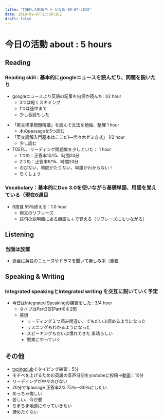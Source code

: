 ```yaml
---
title: "TOEFL活動報告 + かなめ 09-07-2019"
date: 2019-09-07T13:59:26Z
draft: false
---
```


# 今日の活動 about : 5 hours

## Reading
### Reading skill : 基本的にgoogleニュースを読んだり、問題を説いたり
* googleニュースより英語の記事を何個か読んだ: 1/2 hour
  * 3つは軽くスキミング
  * 1つは途中まで
  * 少し音読もした

<!-- * TOEFL、リーディング問題を少し解く 30分
  * 英語クラスの出した宿題
  * 19.5分 正答率 11/14
  * やっぱリーディング難しいわ
  * 日本語訳読んでも難しい
  * 難しい内容を扱ってると認識し直す
  * でも20分以内に解けるようになってきた
  * 本当に嬉しい -->
* 「英文標準問題精講」を読んで文法を勉強、整理 1 hour
  * 本のpassageを5つ読む
* 「英文読解入門基本はここだ!―代々木ゼミ方式」 1/2 hour
  * 少し読む
  <!-- * また躓いた文法→関係詞について整理、typoraでメモる -->
* TOEFL、リーディング問題集を少しといた： 1 hour
  * 1つめ：正答率10/15、時間20分
  * 2つめ：正答率9/15、時間20分
  * のびない、時間がたりない、単語がわからない！
  * ちくしょう


### Vocabulary：基本的にDuo 3.0を使いながら基礎単語、用語を覚えている（現在6週目
* 6周目 55％終える：1.0 hour
  * 例文のリフレーズ
  * 語句の説明欄にある類語も＋で覚える（リフレーズにもつながる）

## Listening
### 当面は放置
<!-- * 英語学校で小規模の模擬テストを実施
  * 全然練習してないのにほぼ満点だった
  * 毎日練習してるReadingとこの差はいったい…(´；ω；｀) -->
<!-- * 一番まだマシなので優先順位として一番下
* (Speakingも同じ姿勢をとってたらかなりできなくて焦った経緯があるが…(；・∀・)) -->
* 適当に英語のニュースやドラマを聞いて楽しみ中（重要

## Speaking & Writing
###  Integrated speakingとIntegrated writing を交互に説いていく予定
<!-- * 今日はIntegrated Writingの練習をした : 40分
  * 感想
    * 結果はなかなかボロボロ
    * リーディング、３つのサポートのうち２つを理解できず（2と3
    * リスニングも２つ理解できず（1と3
    * ライティングも時間間に合わず
    * 結果60％くらいのでき
    * 久々にやる、疲れた状態でやる、今回の題材がまた難しいという悪条件だった
    * 悪条件だとしても文章と途中で終わる…とかではなくなんとなく浅く広く終わらせる手段を非常用に身に着けたい
    * そして本番でもそういう事が1回はどこかであり、気にせず進めるようにしたい -->


<!--### TIPS
 * Readingは読むのきついが、メイントピック、そして各サポートの最初、最後の文は抑える
     * 最悪あとから読めるので落ち着いて ＋ 意外と書く時間は余裕ありそう
 * Listeningが意外と要。一度しか聞けない。
       * ３つのサポートを広く浅く（１つを詳しくより、３つ揃える方が大事）
      * もし聞けたら１つサポートについて２つ内容をGET → ＋α用
 * ワケワカメでもWritingはoutlineのテンプレを利用すれば大方はうまるので最悪ごまかしで＾＾
 * 最初＋αなしの軽量版を作る→時間に応じて＋αをつけるのがありかも -->

* 今日はIntegrated Speakingの練習をした : 3/4 hour
  * タイプはPart3(旧Part4)を2問
  * 感想
    * リーディング１つ読み間違い、でもだいぶ読めるようになった
    * リスニングもわかるようになった
    * スピーキングもだいぶ慣れてきた 素晴らしい
    * 堅実にやっていく

## その他
* [typingclub](https://www.typingclub.com/)でタイピング練習：5分
* モチベを上げるための英語の音声日記をyoutubeに投稿→[動画](https://youtu.be/LV2U7hOTl8c)：10分
* リーディングが中々のびない
* 20分で1passage 正答率2/3  75％～80％にしたい
* めっちゃ悔しい
* 苦しい、今が要
* ちまちま地道にやっていきたい
* 諦めたくない